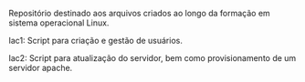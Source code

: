 Repositório destinado aos arquivos criados ao longo da formação em sistema operacional Linux.

Iac1: Script para criação e gestão de usuários.

Iac2: Script para atualização do servidor, bem como provisionamento de um servidor apache.